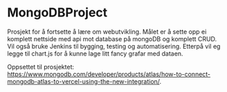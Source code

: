 # MongoDBProject

Prosjekt for å fortsette å lære om webutvikling. Målet er å sette opp ei komplett nettside med api mot database på mongoDB og komplett CRUD. Vil også bruke Jenkins til bygging, testing og automatisering. Etterpå vil eg legge til chart.js for å kunne lage litt fancy grafar med dataen. 

Oppsettet til prosjektet: https://www.mongodb.com/developer/products/atlas/how-to-connect-mongodb-atlas-to-vercel-using-the-new-integration/. 
